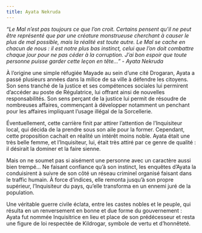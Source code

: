 ```yaml
---
title: Ayata Nekruda
---
```


*“Le Mal n’est pas toujours ce que l’on croit. Certains pensent qu’il ne peut être représenté que par une créature monstrueuse cherchant à causer le plus de mal possible, mais la réalité est toute autre. Le Mal se cache en chacun de nous : il est notre plus bas instinct, celui que l’on doit combattre chaque jour pour ne pas céder à la corruption. J’ai bon espoir que toute personne puisse garder cette leçon en tête…” - Ayata Nekruda*

À l’origine une simple réfugiée Mayade au sein d’une cité Drogaran, Ayata a passé plusieurs années dans la milice de sa ville à défendre les citoyens. Son sens tranché de la justice et ses compétences sociales lui permirent d’accéder au poste de Régulatrice, lui offrant ainsi de nouvelles responsabilités. Son sens perçant de la justice lui permit de résoudre de nombreuses affaires, commençant à développer notamment un penchant pour les affaires impliquant l’usage illégal de la Sorcellerie.

Éventuellement, cette carrière finit par attirer l’attention de l’Inquisiteur local, qui décida de la prendre sous son aile pour la former. Cependant, cette proposition cachait en réalité un intérêt moins noble. Ayata était une très belle femme, et l’Inquisiteur, lui, était très attiré par ce genre de qualité : il désirait la dominer et la faire sienne.

Mais on ne soumet pas si aisément une personne avec un caractère aussi bien trempé… Ne faisant confiance qu’à son instinct, les enquêtes d’Ayata la conduisirent à suivre de son côté un réseau criminel organisé faisant dans le traffic humain. À force d’indices, elle remonta jusqu’à son propre supérieur, l’Inquisiteur du pays, qu’elle transforma en un ennemi juré de la population. 

Une véritable guerre civile éclata, entre les castes nobles et le peuple, qui résulta en un renversement en bonne et due forme du gouvernement : Ayata fut nommée Inquisitrice en lieu et place de son prédécesseur et resta une figure de loi respectée de Kildrogar, symbole de vertu et d’honnêteté.